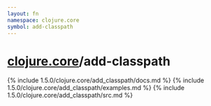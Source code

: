 ```yaml
---
layout: fn
namespace: clojure.core
symbol: add-classpath
---
```


# [clojure.core](../)/add-classpath

{% include 1.5.0/clojure.core/add_classpath/docs.md %}
{% include 1.5.0/clojure.core/add_classpath/examples.md %}
{% include 1.5.0/clojure.core/add_classpath/src.md %}

